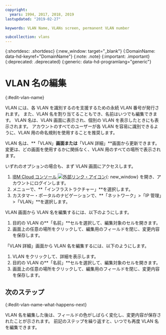 ```yaml
---
copyright:
  years: 1994, 2017, 2018, 2019
lastupdated: "2019-02-27"

keywords: VLAN Name, VLANs screen, permanent VLAN number

subcollection: vlans
---
```


{:shortdesc: .shortdesc}
{:new_window: target="_blank"}
{:DomainName: data-hd-keyref="DomainName"}
{:note: .note}
{:important: .important}
{:deprecated: .deprecated}
{:generic: data-hd-programlang="generic"}

# VLAN 名の編集
{:#edit-vlan-name}

VLAN には、各 VLAN を識別するのを支援するための永続 VLAN 番号が発行されます。 また、VLAN 名を割り当てることもでき、名前はいつでも編集できます。 VLAN 名は、VLAN 画面に表示され、個別の VLAN を表示したときにも表示されます。 アカウントのすべてのユーザーが各 VLAN を容易に識別できるように、VLAN 用の命名規則を使用することを推奨します。

VLAN 名は、**「VLAN」**画面または**「VLAN 詳細」**画面から更新できます。 変更は、どの画面を使用するかに関係なく、VLAN 用のすべての場所で表示されます。

いずれのオプションの場合も、まず VLAN 画面にアクセスします。

1. [IBM Cloud コンソール ![外部リンク・アイコン](../../icons/launch-glyph.svg "外部リンク・アイコン")](https://{DomainName}/){: new_window} を開き、アカウントにログインします。
2. メニューで、**「インフラストラクチャー」**を選択します。
3. カスタマー・ポータルのナビゲーションで、**「ネットワーク」>「IP 管理」>「VLAN」**を選択します。

VLAN 画面から VLAN 名を編集するには、以下のようにします。

1. 目的の VLAN の**「名前」**セルを選択して、編集対象のセルを開きます。
2. 画面上の任意の場所をクリックして、編集用のフィールドを閉じ、変更内容を保存します。

「VLAN 詳細」画面から VLAN 名を編集するには、以下のようにします。

1. VLAN をクリックして、詳細を表示します。
2. 目的の VLAN の**「名前」**セルを選択して、編集対象のセルを開きます。
3. 画面上の任意の場所をクリックして、編集用のフィールドを閉じ、変更内容を保存します。

## 次のステップ
{:#edit-vlan-name-what-happens-next}

VLAN 名を編集した後は、フィールドの色がしばらく変化し、変更内容が保存されたことが示されます。 前記のステップを繰り返すと、いつでも再度 VLAN 名を編集できます。
